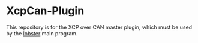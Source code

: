 # XcpCan-Plugin
This repository is for the XCP over CAN master plugin, which must be used by the [lobster](https://github.com/lotusczp/Lobster) main program.
